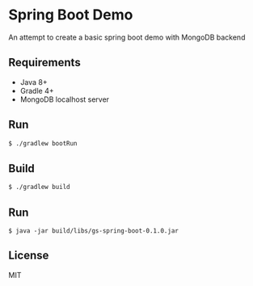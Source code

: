 # Spring Boot Demo
An attempt to create a basic spring boot demo with MongoDB backend

## Requirements

- Java 8+
- Gradle 4+
- MongoDB localhost server

## Run

```sh
$ ./gradlew bootRun
```

## Build

```sh
$ ./gradlew build
```

## Run

```
$ java -jar build/libs/gs-spring-boot-0.1.0.jar
```

## License

MIT